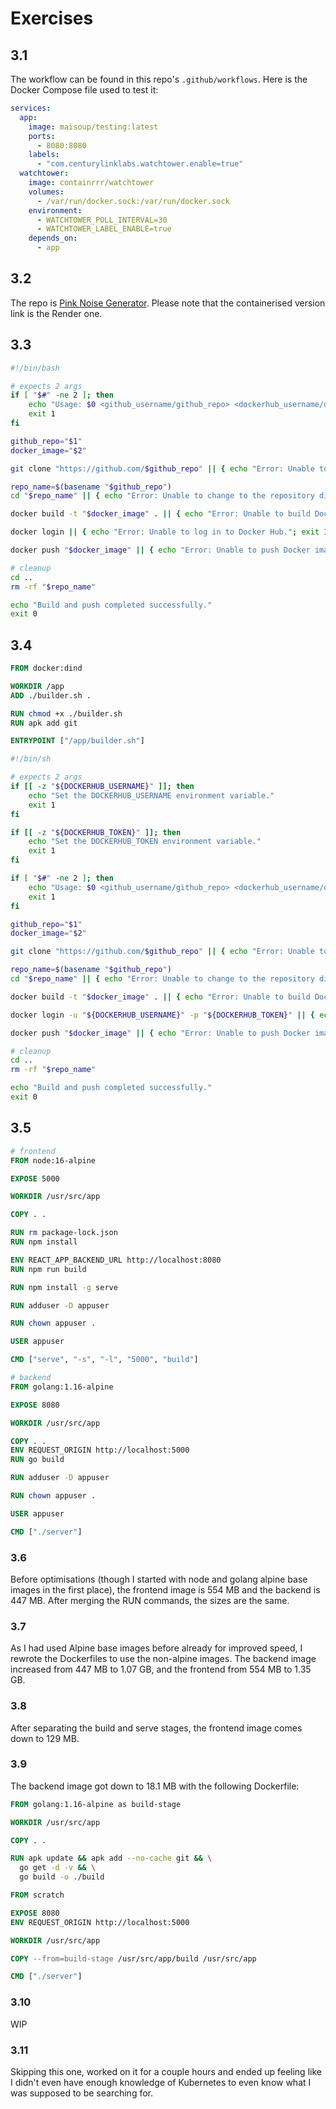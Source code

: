 # Exercises

## 3.1
The workflow can be found in this repo's `.github/workflows`. Here is the Docker Compose file used to test it:
```yml
services:
  app:
    image: maisoup/testing:latest
    ports:
      - 8080:8080
    labels:
      - "com.centurylinklabs.watchtower.enable=true"
  watchtower:
    image: containrrr/watchtower
    volumes:
      - /var/run/docker.sock:/var/run/docker.sock
    environment:
      - WATCHTOWER_POLL_INTERVAL=30
      - WATCHTOWER_LABEL_ENABLE=true
    depends_on:
      - app
```

## 3.2
The repo is [Pink Noise Generator](https://github.com/mai-soup/pink-noise-generator). Please note that the containerised version link is the Render one.

## 3.3
```bash
#!/bin/bash

# expects 2 args
if [ "$#" -ne 2 ]; then
    echo "Usage: $0 <github_username/github_repo> <dockerhub_username/docker_image>"
    exit 1
fi

github_repo="$1"
docker_image="$2"

git clone "https://github.com/$github_repo" || { echo "Error: Unable to clone the GitHub repository."; exit 1; }

repo_name=$(basename "$github_repo")
cd "$repo_name" || { echo "Error: Unable to change to the repository directory."; exit 1; }

docker build -t "$docker_image" . || { echo "Error: Unable to build Docker image."; exit 1; }

docker login || { echo "Error: Unable to log in to Docker Hub."; exit 1; }

docker push "$docker_image" || { echo "Error: Unable to push Docker image to Docker Hub."; exit 1; }

# cleanup
cd ..
rm -rf "$repo_name"

echo "Build and push completed successfully."
exit 0
```

## 3.4
```Dockerfile
FROM docker:dind

WORKDIR /app
ADD ./builder.sh .

RUN chmod +x ./builder.sh
RUN apk add git

ENTRYPOINT ["/app/builder.sh"]
```

```sh
#!/bin/sh

# expects 2 args
if [[ -z "${DOCKERHUB_USERNAME}" ]]; then
    echo "Set the DOCKERHUB_USERNAME environment variable."
    exit 1
fi

if [[ -z "${DOCKERHUB_TOKEN}" ]]; then
    echo "Set the DOCKERHUB_TOKEN environment variable."
    exit 1
fi

if [ "$#" -ne 2 ]; then
    echo "Usage: $0 <github_username/github_repo> <dockerhub_username/docker_image>"
    exit 1
fi

github_repo="$1"
docker_image="$2"

git clone "https://github.com/$github_repo" || { echo "Error: Unable to clone the GitHub repository."; exit 1; }

repo_name=$(basename "$github_repo")
cd "$repo_name" || { echo "Error: Unable to change to the repository directory."; exit 1; }

docker build -t "$docker_image" . || { echo "Error: Unable to build Docker image."; exit 1; }

docker login -u "${DOCKERHUB_USERNAME}" -p "${DOCKERHUB_TOKEN}" || { echo "Error: Unable to log in to Docker Hub."; exit 1; }

docker push "$docker_image" || { echo "Error: Unable to push Docker image to Docker Hub."; exit 1; }

# cleanup
cd ..
rm -rf "$repo_name"

echo "Build and push completed successfully."
exit 0
```

## 3.5
```Dockerfile
# frontend
FROM node:16-alpine

EXPOSE 5000

WORKDIR /usr/src/app

COPY . .

RUN rm package-lock.json
RUN npm install

ENV REACT_APP_BACKEND_URL http://localhost:8080
RUN npm run build

RUN npm install -g serve

RUN adduser -D appuser

RUN chown appuser .

USER appuser

CMD ["serve", "-s", "-l", "5000", "build"]
```

```Dockerfile
# backend
FROM golang:1.16-alpine

EXPOSE 8080

WORKDIR /usr/src/app

COPY . .
ENV REQUEST_ORIGIN http://localhost:5000
RUN go build

RUN adduser -D appuser

RUN chown appuser .

USER appuser

CMD ["./server"]
```

### 3.6
Before optimisations (though I started with node and golang alpine base images in the first place), the frontend image is 554 MB and the backend is 447 MB.
After merging the RUN commands, the sizes are the same.

### 3.7
As I had used Alpine base images before already for improved speed, I rewrote the Dockerfiles to use the non-alpine images.
The backend image increased from 447 MB to 1.07 GB, and the frontend from 554 MB to 1.35 GB.
### 3.8
After separating the build and serve stages, the frontend image comes down to 129 MB.
### 3.9
The backend image got down to 18.1 MB with the following Dockerfile:
```Dockerfile
FROM golang:1.16-alpine as build-stage

WORKDIR /usr/src/app

COPY . .

RUN apk update && apk add --no-cache git && \
  go get -d -v && \
  go build -o ./build

FROM scratch

EXPOSE 8080
ENV REQUEST_ORIGIN http://localhost:5000

WORKDIR /usr/src/app

COPY --from=build-stage /usr/src/app/build /usr/src/app

CMD ["./server"]
```
### 3.10
WIP
### 3.11
Skipping this one, worked on it for a couple hours and ended up feeling like I didn't even have enough knowledge of Kubernetes to even know what I was supposed to be searching for.
